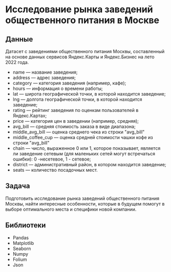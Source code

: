 # Исследование рынка заведений общественного питания в Москве

## Данные
Датасет с заведениями общественного питания Москвы, составленный на основе данных сервисов Яндекс.Карты и Яндекс.Бизнес на лето 2022 года. 

* name — название заведения;
* address — адрес заведения;
* category — категория заведения (например, кафе);
* hours — информация о времени работы;
* lat — широта географической точки, в которой находится заведение;
* lng — долгота географической точки, в которой находится заведение;
* rating — рейтинг заведения по оценкам пользователей в Яндекс.Картах;
* price — категория цен в заведении (например, средняя);
* avg_bill — средняя стоимость заказа в виде диапазона;
* middle_avg_bill — оценка среднего чека из строки "avg_bill"
* middle_coffee_cup — оценка средней стоимости чашки кофе из строки "avg_bill"
* chain — число, выраженное 0 или 1, которое показывает, является ли заведение сетевым (для маленьких сетей могут встречаться ошибки): 0 -несетевое, 1 - сетевое;
* district — административный район, в котором находится заведение;
* seats — количество посадочных мест.

## Задача
Подготовить исследование рынка заведений общественного питания Москвы, найти интересные особенности, которые в будущем помогут в выборе оптимального места и специфики новой компании.

## Библиотеки
* Pandas 
* Matplotlib
* Seaborn
* Numpy
* Folium
* Json
